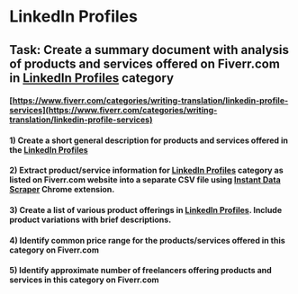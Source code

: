 # LinkedIn Profiles
## Task: Create a summary document with analysis of products and services offered on Fiverr.com in [LinkedIn Profiles](https://www.fiverr.com/categories/writing-translation/linkedin-profile-services) category
#### [https://www.fiverr.com/categories/writing-translation/linkedin-profile-services](https://www.fiverr.com/categories/writing-translation/linkedin-profile-services)
#### 1) Create a short general description for products and services offered in the [LinkedIn Profiles](https://www.fiverr.com/categories/writing-translation/linkedin-profile-services)
#### 2) Extract product/service information for [LinkedIn Profiles](https://www.fiverr.com/categories/writing-translation/linkedin-profile-services) category as listed on Fiverr.com website into a separate CSV file using [Instant Data Scraper](https://chrome.google.com/webstore/detail/instant-data-scraper/ofaokhiedipichpaobibbnahnkdoiiah) Chrome extension.
#### 3) Create a list of various product offerings in [LinkedIn Profiles](https://www.fiverr.com/categories/writing-translation/linkedin-profile-services). Include product variations with brief descriptions.
#### 4) Identify common price range for the products/services offered in this category on Fiverr.com
#### 5) Identify approximate number of freelancers offering products and services in this category on Fiverr.com
